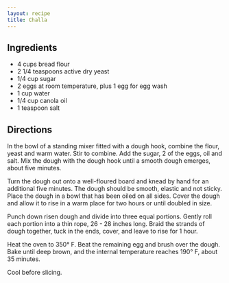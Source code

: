 ```yaml
---
layout: recipe
title: Challa
---
```


## Ingredients

* 4 cups bread flour
* 2 1/4 teaspoons active dry yeast
* 1/4 cup sugar
* 2 eggs at room temperature, plus 1 egg for egg wash
* 1 cup water
* 1/4 cup canola oil
* 1 teaspoon salt

## Directions

In the bowl of a standing mixer fitted with a dough hook, combine the flour, yeast and warm water. Stir to combine. Add the sugar, 2 of the eggs, oil and salt. Mix the dough with the dough hook until a smooth dough emerges, about five minutes.

Turn the dough out onto a well-floured board and knead by hand for an additional five minutes. The dough should be smooth, elastic and not sticky. Place the dough in a bowl that has been oiled on all sides. Cover the dough and allow it to rise in a warm place for two hours or until doubled in size.

Punch down risen dough and divide into three equal portions. Gently roll each portion into a thin rope, 26 - 28 inches long. Braid the strands of dough together, tuck in the ends, cover, and leave to rise for 1 hour.

Heat the oven to 350° F. Beat the remaining egg and brush over the dough. Bake until deep brown, and the internal temperature reaches 190° F, about 35 minutes.

Cool before slicing.
